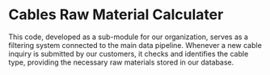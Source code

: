 # Cables Raw Material Calculater
This code, developed as a sub-module for our organization, serves as a filtering system connected to the main data pipeline. Whenever a new cable inquiry is submitted by our customers, it checks and identifies the cable type, providing the necessary raw materials stored in our database.

